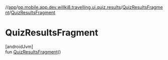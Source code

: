 //[app](../../../index.md)/[op.mobile.app.dev.willkj8.travelling.ui.quiz.results](../index.md)/[QuizResultsFragment](index.md)/[QuizResultsFragment](-quiz-results-fragment.md)

# QuizResultsFragment

[androidJvm]\
fun [QuizResultsFragment](-quiz-results-fragment.md)()
